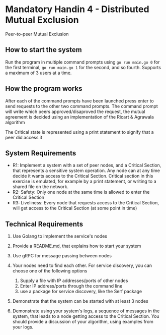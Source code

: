 # Mandatory Handin 4 - Distributed Mutual Exclusion
Peer-to-peer Mutual Exclusion

## How to start the system

Run the program in multiple command prompts using `go run main.go 0` for the first terminal, `go run main.go 1` for the second, and so fourth. 
Supports a maximum of 3 users at a time.

## How the program works

After each of the command prompts have been launched press enter to send requests to the other two command prompts. 
The command prompt will write which peers approved/disaproved the request, the mutual agreement is decided using an implementation of the Ricart & Agrawala algorithm

The Critical state is represented using a print statement to signify that a peer did access it

## System Requirements

* R1: Implement a system with a set of peer nodes, and a Critical Section, that represents a sensitive system operation. Any node can at any time decide it wants access to the Critical Section. Critical section in this exercise is emulated, for example by a print statement, or writing to a shared file on the network.
* R2: Safety: Only one node at the same time is allowed to enter the Critical Section 
* R3: Liveliness: Every node that requests access to the Critical Section, will get access to the Critical Section (at some point in time)

## Technical Requirements

1. Use Golang to implement the service's nodes
1. Provide a README.md, that explains how to start your system
1. Use gRPC for message passing between nodes
1. Your nodes need to find each other. For service discovery, you can choose one of the following options
    1. Supply a file with IP addresses/ports of other nodes
    2. Enter IP address/ports through the command line
    3. use a package for service discovery, like the Serf package 
1. Demonstrate that the system can be started with at least 3 nodes

1. Demonstrate using your system's logs, a sequence of messages in the system, that leads to a node getting access to the Critical Section. You should provide a discussion of your algorithm, using examples from your logs.

